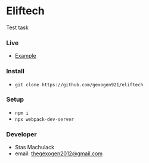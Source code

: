 # Eliftech 
Test task

### Live
- [Example](http://178.62.230.111/eliftech)

### Install
- `git clone https://github.com/gexogen921/eliftech`

### Setup
- `npm i`
- `npx webpack-dev-server`

### Developer
- Stas Machulack
- email: [thegexogen2012@gmail.com](mailto:thegexogen2012@gmail.com)
